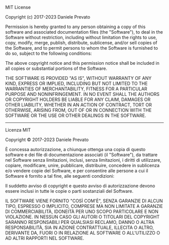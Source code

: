 MIT License

Copyright (c) 2017-2023 Daniele Prevato

Permission is hereby granted to any person obtaining a copy
of this software and associated documentation files (the "Software"), to deal
in the Software without restriction, including without limitation the rights
to use, copy, modify, merge, publish, distribute, sublicense, and/or sell
copies of the Software, and to permit persons to whom the Software is
furnished to do so, subject to the following conditions:

The above copyright notice and this permission notice shall be included in all
copies or substantial portions of the Software.

THE SOFTWARE IS PROVIDED "AS IS", WITHOUT WARRANTY OF ANY KIND, EXPRESS OR
IMPLIED, INCLUDING BUT NOT LIMITED TO THE WARRANTIES OF MERCHANTABILITY,
FITNESS FOR A PARTICULAR PURPOSE AND NONINFRINGEMENT. IN NO EVENT SHALL THE
AUTHORS OR COPYRIGHT HOLDERS BE LIABLE FOR ANY CLAIM, DAMAGES OR OTHER
LIABILITY, WHETHER IN AN ACTION OF CONTRACT, TORT OR OTHERWISE, ARISING FROM,
OUT OF OR IN CONNECTION WITH THE SOFTWARE OR THE USE OR OTHER DEALINGS IN THE
SOFTWARE.

------------------------------------------------------------------------------

Licenza MIT

Copyright © 2017-2023 Daniele Prevato

È concessa autorizzazione, a chiunque ottenga una copia di questo software e 
dei file di documentazione associati (il "Software"), da trattare
nel Software senza limitazioni, inclusi, senza limitazioni, i diritti di
utilizzare, copiare, modificare, unire, pubblicare, distribuire, concedere
in sublicenza e/o vendere copie del Software, e per consentire alle persone
a cui il Software è fornito a tal fine, alle seguenti condizioni:

Il suddetto avviso di copyright e questo avviso di autorizzazione devono essere inclusi
in tutte le copie o parti sostanziali del Software.

IL SOFTWARE VIENE FORNITO "COSÌ COM'È", SENZA GARANZIE DI ALCUN TIPO, ESPRESSO O IMPLICITO,
COMPRESE MA NON LIMITATE A GARANZIE DI COMMERCIABILITÀ, IDONEITÀ PER UNO SCOPO PARTICOLARE
E NON VIOLAZIONE. IN NESSUN CASO GLI AUTORI O TITOLARI DEL COPYRIGHT SARANNO RESPONSABILI
PER QUALSIASI RECLAMO, DANNO O ALTRA RESPONSABILITÀ, SIA IN AZIONE CONTRATTUALE, ILLECITA 
O ALTRO, DERIVANTE DA, FUORI O IN RELAZIONE AL SOFTWARE O ALL'UTILIZZO O AD ALTRI RAPPORTI 
NEL SOFTWARE.
